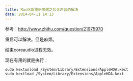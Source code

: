 ```yaml
---
title: Mac休眠重新唤醒之后无声音的解决
date: 2014-04-11 14:13
---
```

参考：<http://www.zhihu.com/question/21975970>

重启可以解决，但是麻烦。

结束coreaudio进程无效。

现在有用的就是执行：

    sudo kextunload /System/Library/Extensions/AppleHDA.kext
    sudo kextload /System/Library/Extensions/AppleHDA.kext